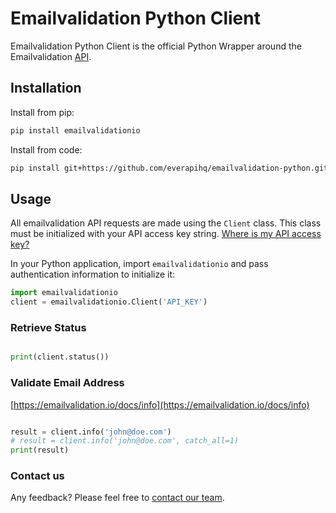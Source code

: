 # Emailvalidation Python Client #

Emailvalidation Python Client is the official Python Wrapper around the Emailvalidation [API](https://emailvalidation.io/).

## Installation

Install from pip:
````sh
pip install emailvalidationio
````

Install from code:
````sh
pip install git+https://github.com/everapihq/emailvalidation-python.git
````

## Usage

All emailvalidation API requests are made using the `Client` class. This class must be initialized with your API access key string. [Where is my API access key?](https://app.emailvalidation.io/dashboard)

In your Python application, import `emailvalidationio` and pass authentication information to initialize it:

````python
import emailvalidationio
client = emailvalidationio.Client('API_KEY')
````

### Retrieve Status

```python

print(client.status())

```

### Validate Email Address
[https://emailvalidation.io/docs/info](https://emailvalidation.io/docs/info)
```python

result = client.info('john@doe.com')
# result = client.info('john@doe.com', catch_all=1)
print(result)

```


### Contact us
Any feedback? Please feel free to [contact our team](mailto:office@everapi.com).
